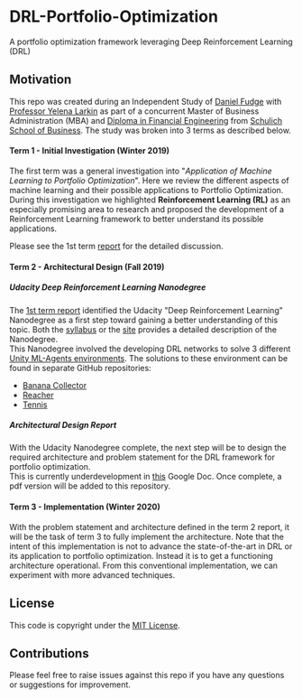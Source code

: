 # DRL-Portfolio-Optimization
A portfolio optimization framework leveraging Deep Reinforcement Learning (DRL)

## Motivation
This repo was created during an Independent Study of [Daniel Fudge](https://www.linkedin.com/in/daniel-fudge) with [Professor Yelena Larkin](https://www.linkedin.com/in/yelena-larkin-6b7b361b/) 
as part of a concurrent Master of Business Administration (MBA) and [Diploma in Financial Engineering](https://schulich.yorku.ca/programs/fnen/)
from [Schulich School of Business](https://schulich.yorku.ca/).  The study was broken into 3 terms as described below.

#### Term 1 - Initial Investigation (Winter 2019)
The first term was a general investigation into "_Application of Machine Learning to Portfolio Optimization_".  Here we
review the different aspects of machine learning and their possible applications to Portfolio Optimization.  During this 
investigation we highlighted **Reinforcement Learning (RL)** as an especially promising area to research and proposed 
the development of a Reinforcement Learning framework to better understand its possible applications.  

Please see the 1st term [report](docs/report1.pdf) for the detailed discussion.  

#### Term 2 - Architectural Design (Fall 2019)
##### Udacity Deep Reinforcement Learning Nanodegree
The [1st term report](docs/report1.pdf) identified the Udacity "Deep Reinforcement Learning" 
Nanodegree as a first step toward gaining a better understanding of this topic.  Both the [syllabus](docs/DRL_Nanodegree_Syllabus.pdf)
or the [site](https://www.udacity.com/course/deep-reinforcement-learning-nanodegree--nd893) provides a detailed 
description of the Nanodegree.  
This Nanodegree involved the developing DRL networks to solve 3 different [Unity ML-Agents environments](https://unity3d.com/machine-learning/).
The solutions to these environment can be found in separate GitHub repositories:
- [Banana Collector](https://github.com/daniel-fudge/banana_hunter)
- [Reacher](https://github.com/daniel-fudge/reinforcement-learning-reacher)
- [Tennis](https://github.com/daniel-fudge/reinforcement-learning-tennis)

##### Architectural Design Report
With the Udacity Nanodegree complete, the next step will be to design the required architecture and problem statement
for the DRL framework for portfolio optimization.  
This is currently underdevelopment in [this](https://docs.google.com/document/d/1R71LMO0FALjnGl-yVFwi0FpsfboV5ViDzBo8-KZDuA4/edit?usp=sharing)
Google Doc.  Once complete, a pdf version will be added to this repository.  

#### Term 3 - Implementation (Winter 2020)
With the problem statement and architecture defined in the term 2 report, it will be the task of term 3 to fully 
implement the architecture.  Note that the intent of this implementation is not to advance the state-of-the-art in DRL 
or its application to portfolio optimization.  Instead it is to get a functioning architecture operational.  From this 
conventional implementation, we can experiment with more advanced techniques.   

## License
This code is copyright under the [MIT License](LICENSE).

## Contributions
Please feel free to raise issues against this repo if you have any questions or suggestions for improvement.
